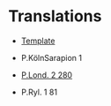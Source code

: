 # Translations

- [Template](https://github.com/jcowey/translations/blob/main/template.md)

- P.KölnSarapion 1
- [P.Lond. 2 280](https://github.com/jcowey/translations/blob/main/pLond_2_280.md)
- P.Ryl. 1 81
